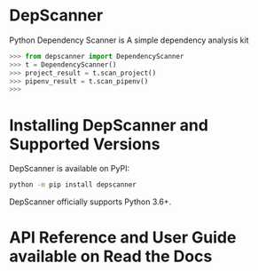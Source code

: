 # DepScanner
Python Dependency Scanner is A simple dependency analysis kit

```python
>>> from depscanner import DependencyScanner
>>> t = DependencyScanner()
>>> project_result = t.scan_project()
>>> pipenv_result = t.scan_pipenv()
>>>
```

# Installing DepScanner and Supported Versions
DepScanner is available on PyPI:
```bash
python -m pip install depscanner
```
DepScanner officially supports Python 3.6+.

# API Reference and User Guide available on Read the Docs
